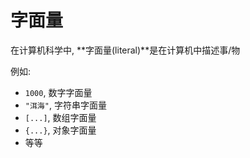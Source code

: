 # 字面量

在计算机科学中, **字面量(literal)**是在计算机中描述事/物

例如:

* `1000`, 数字字面量
* `"洱海"`, 字符串字面量
* `[...]`, 数组字面量
* `{...}`, 对象字面量
* 等等

